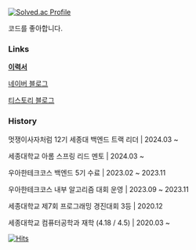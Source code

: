 [![Solved.ac Profile](http://mazassumnida.wtf/api/v2/generate_badge?boj=kokodak)](https://solved.ac/kokodak/)

코드를 좋아합니다.

### Links

[**이력서**](https://kokodak.notion.site/SEUNG-YONG-LEE-f813ea0535224e3aad33cf623ed46d6e)

[네이버 블로그](https://blog.naver.com/raylee00)

[티스토리 블로그](https://kokodakadokok.tistory.com/)

### History

멋쟁이사자처럼 12기 세종대 백엔드 트랙 리더 | 2024.03 ~

세종대학교 아롬 스프링 리드 멘토 | 2024.03 ~

우아한테크코스 백엔드 5기 수료 | 2023.02 ~ 2023.11

우아한테크코스 내부 알고리즘 대회 운영 | 2023.09 ~ 2023.11

세종대학교 제7회 프로그래밍 경진대회 3등 | 2020.12

세종대학교 컴퓨터공학과 재학 (4.18 / 4.5) | 2020.03 ~

[![Hits](https://hits.seeyoufarm.com/api/count/incr/badge.svg?url=https%3A%2F%2Fgithub.com%2Ftaeyeonroyce%2Fhit-counter&count_bg=%23C380E8&title_bg=%23B7B7B7&icon=&icon_color=%23E7E7E7&title=visit&edge_flat=false)](https://hits.seeyoufarm.com)
